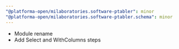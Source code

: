 ```yaml
---
"@platforma-open/milaboratories.software-ptabler": minor
"@platforma-open/milaboratories.software-ptabler.schema": minor
---
```


- Module rename
- Add Select and WithColumns steps

